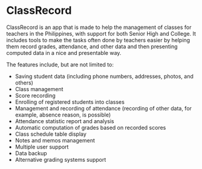 # ClassRecord

ClassRecord is an app that is made to help the management of classes for teachers in the Philippines, with support for both Senior High and College. It includes tools to make the tasks often done by teachers easier by helping them record grades, attendance, and other data and then presenting computed data in a nice and presentable way.

The features include, but are not limited to:

- Saving student data (including phone numbers, addresses, photos, and others)
- Class management
- Score recording
- Enrolling of registered students into classes
- Management and recording of attendance  (recording of other data, for example, absence reason, is possible)
- Attendance statistic report and analysis
- Automatic computation of grades based on recorded scores
- Class schedule table display
- Notes and memos management
- Multiple user support
- Data backup
- Alternative grading systems support
